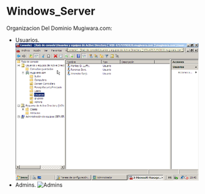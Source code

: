 # Windows_Server

Organizacion Del Dominio Mugiwara.com:

  - Usuarios.
  ![Usuarios](Usuarios.png)
  - Admins.
  ![Admins](Admins.png)

